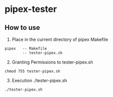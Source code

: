 # pipex-tester

## How to use
1. Place in the current directory of pipex Makefile
```
pipex 	-- Makefile
		-- tester-pipex.sh
```
2. Granting Permissions to tester-pipex.sh
```
chmod 755 tester-pipex.sh
```
3. Execution ./tester-pipex.sh
```
./tester-pipex.sh
```